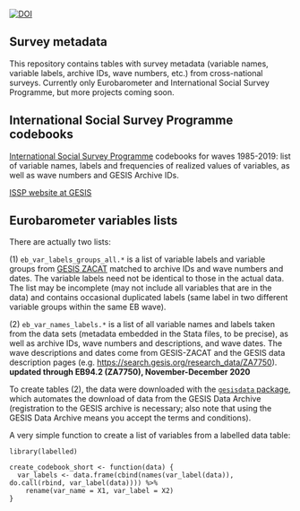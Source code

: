 <!-- badges: start -->
[![DOI](https://zenodo.org/badge/DOI/10.5281/zenodo.4049816.svg)](https://doi.org/10.5281/zenodo.4049816)
<!-- badges: end -->

## Survey metadata

This repository contains tables with survey metadata (variable names, variable labels, archive IDs, wave numbers, etc.) from cross-national surveys. Currently only Eurobarometer and International Social Survey Programme, but more projects coming soon. 


## International Social Survey Programme codebooks

[International Social Survey Programme](http://w.issp.org/menu-top/home/) codebooks for waves 1985-2019: list of variable names, labels and frequencies of realized values of variables, as well as wave numbers and GESIS Archive IDs.

[ISSP website at GESIS](https://www.gesis.org/en/issp/home)


## Eurobarometer variables lists

There are actually two lists:

(1) `eb_var_labels_groups_all.*` is a list of variable labels and variable groups from [GESIS ZACAT](https://zacat.gesis.org/webview/) matched to archive IDs and wave numbers and dates. The variable labels need not be identical to those in the actual data. The list may be incomplete (may not include all variables that are in the data) and contains occasional duplicated labels (same label in two different variable groups within the same EB wave).

(2) `eb_var_names_labels.*` is a list of all variable names and labels taken from the data sets (metadata embedded in the Stata files, to be precise), as well as archive IDs, wave numbers and descriptions, and wave dates. The wave descriptions and dates come from GESIS-ZACAT and the GESIS data description pages (e.g. https://search.gesis.org/research_data/ZA7750). 
**updated through EB94.2 (ZA7750), November-December 2020**

To create tables (2), the data were downloaded with the [`gesisdata` package](https://github.com/fsolt/gesisdata), which automates the download of data from the GESIS Data Archive (registration to the GESIS archive is necessary; also note that using the GESIS Data Archive means you accept the terms and conditions).

A very simple function to create a list of variables from a labelled data table:

```
library(labelled)

create_codebook_short <- function(data) {
  var_labels <- data.frame(cbind(names(var_label(data)), do.call(rbind, var_label(data)))) %>%
    rename(var_name = X1, var_label = X2)
}
```

